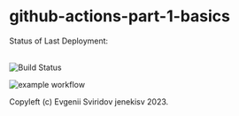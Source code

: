# github-actions-part-1-basics

Status of Last Deployment:<br><br>

![Build Status](https://github.com/jenekisv/github-actions-part-1-basics/workflows/My-GitHubActions-Basics/badge.svg)<br>

![example workflow](https://github.com/jenekisv/github-actions-part-1-basics/workflows/My-GitHubActions-Basics/badge.svg?event=push)<br>

Copyleft (c) Evgenii Sviridov jenekisv 2023.

